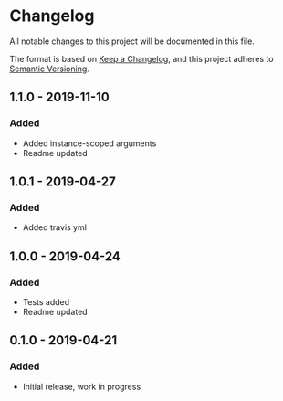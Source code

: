 # Changelog
All notable changes to this project will be documented in this file.

The format is based on [Keep a Changelog](https://keepachangelog.com/en/1.0.0/),
and this project adheres to [Semantic Versioning](https://semver.org/spec/v2.0.0.html).

## 1.1.0 - 2019-11-10
### Added
- Added instance-scoped arguments
- Readme updated

## 1.0.1 - 2019-04-27
### Added
- Added travis yml

## 1.0.0 - 2019-04-24
### Added
- Tests added
- Readme updated

## 0.1.0 - 2019-04-21
### Added
- Initial release, work in progress
